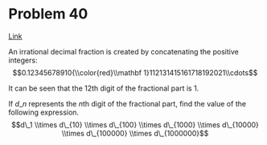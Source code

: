 # Problem 40

[Link](https://projecteuler.net/problem=40)

An irrational decimal fraction is created by concatenating the positive integers: $$0.12345678910{\\color{red}\\mathbf 1}112131415161718192021\\cdots$$

It can be seen that the $12$th digit of the fractional part is $1$.

If $d\_n$ represents the $n$th digit of the fractional part, find the value of the following expression. $$d\_1 \\times d\_{10} \\times d\_{100} \\times d\_{1000} \\times d\_{10000} \\times d\_{100000} \\times d\_{1000000}$$